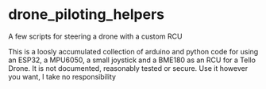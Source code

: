 # drone_piloting_helpers
A few scripts for steering a drone with a custom RCU

This is a loosly accumulated collection of arduino and python code for using an ESP32, a MPU6050, a small joystick and a BME180 as an RCU for a Tello Drone. 
It is not documented, reasonably tested or secure. 
Use it however you want, I take no responsibility 
